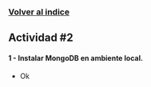### [Volver al indice](README.md)

## Actividad #2

#### 1 - Instalar MongoDB en ambiente local.
* Ok
